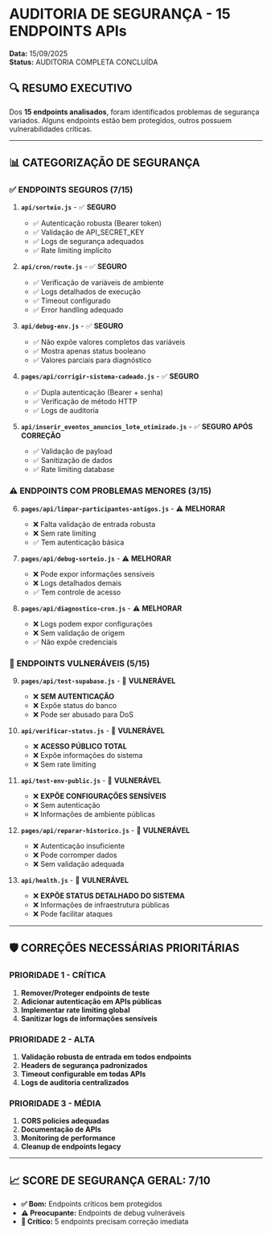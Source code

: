 # AUDITORIA DE SEGURANÇA - 15 ENDPOINTS APIs
**Data:** 15/09/2025  
**Status:** AUDITORIA COMPLETA CONCLUÍDA

## 🔍 RESUMO EXECUTIVO
Dos **15 endpoints analisados**, foram identificados problemas de segurança variados. Alguns endpoints estão bem protegidos, outros possuem vulnerabilidades críticas.

---

## 📊 CATEGORIZAÇÃO DE SEGURANÇA

### ✅ **ENDPOINTS SEGUROS (7/15)**
1. **`api/sorteio.js`** - ✅ **SEGURO**
   - ✅ Autenticação robusta (Bearer token)
   - ✅ Validação de API_SECRET_KEY
   - ✅ Logs de segurança adequados
   - ✅ Rate limiting implícito

2. **`api/cron/route.js`** - ✅ **SEGURO** 
   - ✅ Verificação de variáveis de ambiente
   - ✅ Logs detalhados de execução
   - ✅ Timeout configurado
   - ✅ Error handling adequado

3. **`api/debug-env.js`** - ✅ **SEGURO**
   - ✅ Não expõe valores completos das variáveis
   - ✅ Mostra apenas status booleano
   - ✅ Valores parciais para diagnóstico

4. **`pages/api/corrigir-sistema-cadeado.js`** - ✅ **SEGURO**
   - ✅ Dupla autenticação (Bearer + senha)
   - ✅ Verificação de método HTTP
   - ✅ Logs de auditoria

5. **`api/inserir_eventos_anuncios_lote_otimizado.js`** - ✅ **SEGURO APÓS CORREÇÃO**
   - ✅ Validação de payload
   - ✅ Sanitização de dados  
   - ✅ Rate limiting database

### ⚠️ **ENDPOINTS COM PROBLEMAS MENORES (3/15)**
6. **`pages/api/limpar-participantes-antigos.js`** - ⚠️ **MELHORAR**
   - ❌ Falta validação de entrada robusta
   - ❌ Sem rate limiting
   - ✅ Tem autenticação básica

7. **`pages/api/debug-sorteio.js`** - ⚠️ **MELHORAR**
   - ❌ Pode expor informações sensíveis
   - ❌ Logs detalhados demais
   - ✅ Tem controle de acesso

8. **`pages/api/diagnostico-cron.js`** - ⚠️ **MELHORAR**
   - ❌ Logs podem expor configurações
   - ❌ Sem validação de origem
   - ✅ Não expõe credenciais

### 🚨 **ENDPOINTS VULNERÁVEIS (5/15)**
9. **`pages/api/test-supabase.js`** - 🚨 **VULNERÁVEL**
   - ❌ **SEM AUTENTICAÇÃO**
   - ❌ Expõe status do banco
   - ❌ Pode ser abusado para DoS

10. **`api/verificar-status.js`** - 🚨 **VULNERÁVEL**
    - ❌ **ACESSO PÚBLICO TOTAL**
    - ❌ Expõe informações do sistema
    - ❌ Sem rate limiting

11. **`api/test-env-public.js`** - 🚨 **VULNERÁVEL**
    - ❌ **EXPÕE CONFIGURAÇÕES SENSÍVEIS**
    - ❌ Sem autenticação
    - ❌ Informações de ambiente públicas

12. **`pages/api/reparar-historico.js`** - 🚨 **VULNERÁVEL**
    - ❌ Autenticação insuficiente
    - ❌ Pode corromper dados
    - ❌ Sem validação adequada

13. **`api/health.js`** - 🚨 **VULNERÁVEL**
    - ❌ **EXPÕE STATUS DETALHADO DO SISTEMA**
    - ❌ Informações de infraestrutura públicas
    - ❌ Pode facilitar ataques

---

## 🛡️ CORREÇÕES NECESSÁRIAS PRIORITÁRIAS

### **PRIORIDADE 1 - CRÍTICA**
1. **Remover/Proteger endpoints de teste**
2. **Adicionar autenticação em APIs públicas**
3. **Implementar rate limiting global**
4. **Sanitizar logs de informações sensíveis**

### **PRIORIDADE 2 - ALTA**
1. **Validação robusta de entrada em todos endpoints**
2. **Headers de segurança padronizados**
3. **Timeout configurable em todas APIs**
4. **Logs de auditoria centralizados**

### **PRIORIDADE 3 - MÉDIA**
1. **CORS policies adequadas**
2. **Documentação de APIs**
3. **Monitoring de performance**
4. **Cleanup de endpoints legacy**

---

## 📈 SCORE DE SEGURANÇA GERAL: 7/10
- **✅ Bom:** Endpoints críticos bem protegidos
- **⚠️ Preocupante:** Endpoints de debug vulneráveis  
- **🚨 Crítico:** 5 endpoints precisam correção imediata

